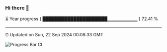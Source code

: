 ### Hi there 👋

⏳ Year progress { █████████████████████▁▁▁▁▁▁▁▁▁ } 72.41 %

---

⏰ Updated on Sun, 22 Sep 2024 00:08:33 GMT

![Progress Bar CI](https://github.com/EinsPommes/EinsPommes/blob/main/.github/workflows/main.yml)

